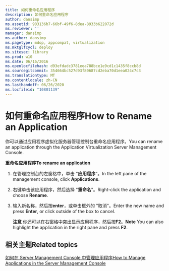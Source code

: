 ```yaml
---
title: 如何重命名应用程序
description: 如何重命名应用程序
author: dansimp
ms.assetid: 983136b7-66bf-49f6-8dea-8933b622072d
ms.reviewer: ''
manager: dansimp
ms.author: dansimp
ms.pagetype: mdop, appcompat, virtualization
ms.mktglfcycl: deploy
ms.sitesec: library
ms.prod: w10
ms.date: 06/16/2016
ms.openlocfilehash: d93efdadc3781eea788bce1e9cd1c1435f8ccb8d
ms.sourcegitcommit: 354664bc527d93f80687cd2eba70d1eea024c7c3
ms.translationtype: MT
ms.contentlocale: zh-CN
ms.lasthandoff: 06/26/2020
ms.locfileid: "10801139"
---
```

# <span data-ttu-id="1f6e2-103">如何重命名应用程序</span><span class="sxs-lookup"><span data-stu-id="1f6e2-103">How to Rename an Application</span></span>


<span data-ttu-id="1f6e2-104">你可以通过应用程序虚拟化服务器管理控制台重命名应用程序。</span><span class="sxs-lookup"><span data-stu-id="1f6e2-104">You can rename an application through the Application Virtualization Server Management Console.</span></span>

**<span data-ttu-id="1f6e2-105">重命名应用程序</span><span class="sxs-lookup"><span data-stu-id="1f6e2-105">To rename an application</span></span>**

1.  <span data-ttu-id="1f6e2-106">在管理控制台的左窗格中，单击 "**应用程序**"。</span><span class="sxs-lookup"><span data-stu-id="1f6e2-106">In the left pane of the management console, click **Applications**.</span></span>

2.  <span data-ttu-id="1f6e2-107">右键单击该应用程序，然后选择 "**重命名**"。</span><span class="sxs-lookup"><span data-stu-id="1f6e2-107">Right-click the application and choose **Rename**.</span></span>

3.  <span data-ttu-id="1f6e2-108">输入新名称，然后按**enter**，或单击框外的 "取消"。</span><span class="sxs-lookup"><span data-stu-id="1f6e2-108">Enter the new name and press **Enter**, or click outside of the box to cancel.</span></span>

    <span data-ttu-id="1f6e2-109">**注意** 你还可以在右窗格中突出显示应用程序，然后按**F2**。</span><span class="sxs-lookup"><span data-stu-id="1f6e2-109">**Note** You can also highlight the application in the right pane and press **F2**.</span></span>

     

## <span data-ttu-id="1f6e2-110">相关主题</span><span class="sxs-lookup"><span data-stu-id="1f6e2-110">Related topics</span></span>


[<span data-ttu-id="1f6e2-111">如何在 Server Management Console 中管理应用程序</span><span class="sxs-lookup"><span data-stu-id="1f6e2-111">How to Manage Applications in the Server Management Console</span></span>](how-to-manage-applications-in-the-server-management-console.md)

 

 






